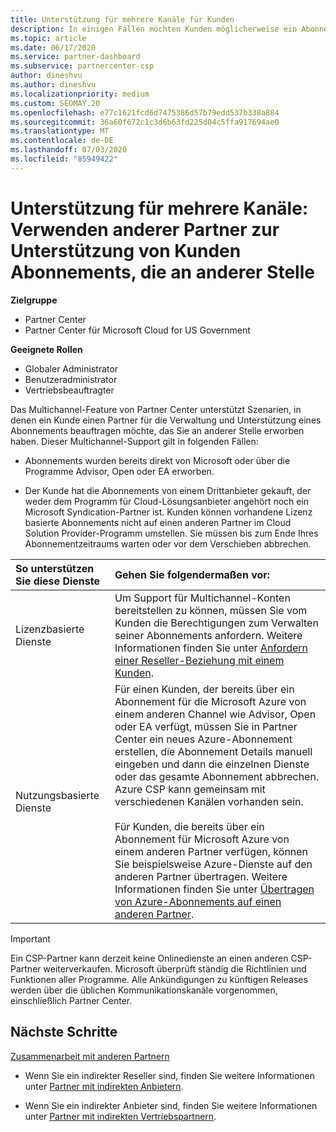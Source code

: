 ```yaml
---
title: Unterstützung für mehrere Kanäle für Kunden
description: In einigen Fällen möchten Kunden möglicherweise ein Abonnement bereitstellen und unterstützen, das Sie an anderer Stelle erworben haben.
ms.topic: article
ms.date: 06/17/2020
ms.service: partner-dashboard
ms.subservice: partnercenter-csp
author: dineshvu
ms.author: dineshvu
ms.localizationpriority: medium
ms.custom: SEOMAY.20
ms.openlocfilehash: e77c1621fcd6d7475386d57b79edd537b338a884
ms.sourcegitcommit: 36a60f672c1c3d6b63fd225d04c5ffa917694ae0
ms.translationtype: MT
ms.contentlocale: de-DE
ms.lasthandoff: 07/03/2020
ms.locfileid: "85949422"
---
```

# <a name="multi-channel-support---using-other-partners-to-support-customer-subscriptions-purchased-elsewhere"></a>Unterstützung für mehrere Kanäle: Verwenden anderer Partner zur Unterstützung von Kunden Abonnements, die an anderer Stelle

**Zielgruppe**

- Partner Center
- Partner Center für Microsoft Cloud for US Government

**Geeignete Rollen**

- Globaler Administrator
- Benutzeradministrator
- Vertriebsbeauftragter

Das Multichannel-Feature von Partner Center unterstützt Szenarien, in denen ein Kunde einen Partner für die Verwaltung und Unterstützung eines Abonnements beauftragen möchte, das Sie an anderer Stelle erworben haben. Dieser Multichannel-Support gilt in folgenden Fällen:

- Abonnements wurden bereits direkt von Microsoft oder über die Programme Advisor, Open oder EA erworben.

- Der Kunde hat die Abonnements von einem Drittanbieter gekauft, der weder dem Programm für Cloud-Lösungsanbieter angehört noch ein Microsoft Syndication-Partner ist. Kunden können vorhandene Lizenz basierte Abonnements nicht auf einen anderen Partner im Cloud Solution Provider-Programm umstellen. Sie müssen bis zum Ende Ihres Abonnementzeitraums warten oder vor dem Verschieben abbrechen.

|So unterstützen Sie diese Dienste  | Gehen Sie folgendermaßen vor: |
|:---------|:---------|
|Lizenzbasierte Dienste    | Um Support für Multichannel-Konten bereitstellen zu können, müssen Sie vom Kunden die Berechtigungen zum Verwalten seiner Abonnements anfordern. Weitere Informationen finden Sie unter [Anfordern einer Reseller-Beziehung mit einem Kunden](request-a-relationship-with-a-customer.md).   |
|Nutzungsbasierte Dienste     |  Für einen Kunden, der bereits über ein Abonnement für die Microsoft Azure von einem anderen Channel wie Advisor, Open oder EA verfügt, müssen Sie in Partner Center ein neues Azure-Abonnement erstellen, die Abonnement Details manuell eingeben und dann die einzelnen Dienste oder das gesamte Abonnement abbrechen. Azure CSP kann gemeinsam mit verschiedenen Kanälen vorhanden sein.<br/><br/> Für Kunden, die bereits über ein Abonnement für Microsoft Azure von einem anderen Partner verfügen, können Sie beispielsweise Azure-Dienste auf den anderen Partner übertragen.  Weitere Informationen finden Sie unter [Übertragen von Azure-Abonnements auf einen anderen Partner](switch-azure-subscriptions-to-a-different-partner.md). |

> [!IMPORTANT]  
> Ein CSP-Partner kann derzeit keine Onlinedienste an einen anderen CSP-Partner weiterverkaufen. Microsoft überprüft ständig die Richtlinien und Funktionen aller Programme. Alle Ankündigungen zu künftigen Releases werden über die üblichen Kommunikationskanäle vorgenommen, einschließlich Partner Center.

## <a name="next-steps"></a>Nächste Schritte

[Zusammenarbeit mit anderen Partnern](work-with-other-partners.md)

- Wenn Sie ein indirekter Reseller sind, finden Sie weitere Informationen unter [Partner mit indirekten Anbietern](indirect-reseller-tasks-in-partner-center.md).

- Wenn Sie ein indirekter Anbieter sind, finden Sie weitere Informationen unter [Partner mit indirekten Vertriebspartnern](indirect-provider-tasks-in-partner-center.md).
